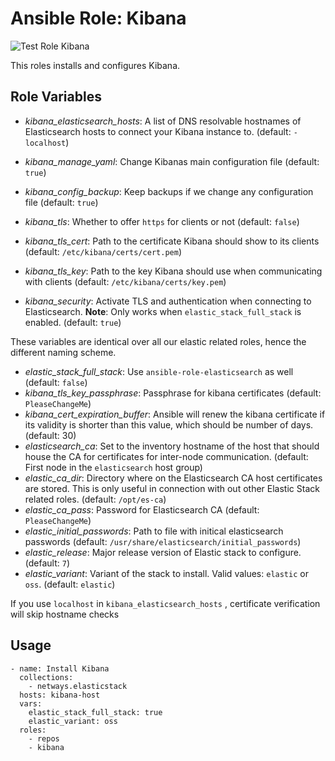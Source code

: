 Ansible Role: Kibana
=========

![Test Role Kibana](https://github.com/netways/ansible-collection-elasticstack/actions/workflows/test_role_kibana.yml/badge.svg)

This roles installs and configures Kibana.


Role Variables
--------------

* *kibana_elasticsearch_hosts*: A list of DNS resolvable hostnames of Elasticsearch hosts to connect your Kibana instance to. (default: `- localhost`)
* *kibana_manage_yaml*: Change Kibanas main configuration file (default: `true`)
* *kibana_config_backup*: Keep backups if we change any configuration file (default: `true`)
* *kibana_tls*: Whether to offer `https` for clients or not (default: `false`)
* *kibana_tls_cert*: Path to the certificate Kibana should show to its clients (default: `/etc/kibana/certs/cert.pem`)
* *kibana_tls_key*: Path to the key Kibana should use when communicating with clients (default: `/etc/kibana/certs/key.pem`)

* *kibana_security*: Activate TLS and authentication when connecting to Elasticsearch. **Note**: Only works when `elastic_stack_full_stack` is enabled. (default: `true`)

These variables are identical over all our elastic related roles, hence the different naming scheme.

* *elastic_stack_full_stack*: Use `ansible-role-elasticsearch` as well (default: `false`)
* *kibana_tls_key_passphrase*: Passphrase for kibana certificates (default: `PleaseChangeMe`)
* *kibana_cert_expiration_buffer*: Ansible will renew the kibana certificate if its validity is shorter than this value, which should be number of days. (default: 30)
* *elasticsearch_ca*: Set to the inventory hostname of the host that should house the CA for certificates for inter-node communication. (default: First node in the `elasticsearch` host group)
* *elastic_ca_dir*: Directory where on the Elasticsearch CA host certificates are stored. This is only useful in connection with out other Elastic Stack related roles. (default: `/opt/es-ca`)
* *elastic_ca_pass*: Password for Elasticsearch CA (default: `PleaseChangeMe`)
* *elastic_initial_passwords*: Path to file with initical elasticsearch passwords (default: `/usr/share/elasticsearch/initial_passwords`)
* *elastic_release*: Major release version of Elastic stack to configure. (default: `7`)
* *elastic_variant*: Variant of the stack to install. Valid values: `elastic` or `oss`. (default: `elastic`)

If you use `localhost` in `kibana_elasticsearch_hosts` , certificate verification will skip hostname checks

## Usage

```
- name: Install Kibana
  collections:
    - netways.elasticstack
  hosts: kibana-host
  vars:
    elastic_stack_full_stack: true
    elastic_variant: oss
  roles:
    - repos
    - kibana
```
